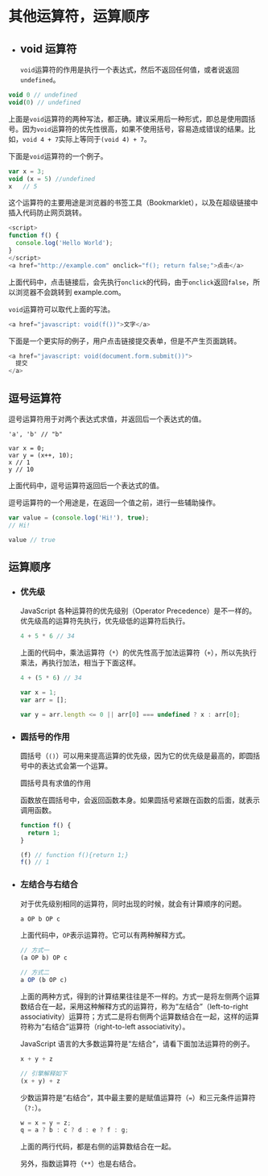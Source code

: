 # 其他运算符，运算顺序

+ ## void 运算符

   `void`运算符的作用是执行一个表达式，然后不返回任何值，或者说返回`undefined`。 

```js
void 0 // undefined
void(0) // undefined
```

上面是`void`运算符的两种写法，都正确。建议采用后一种形式，即总是使用圆括号。因为`void`运算符的优先性很高，如果不使用括号，容易造成错误的结果。比如，`void 4 + 7`实际上等同于`(void 4) + 7`。

下面是`void`运算符的一个例子。

```js
var x = 3;
void (x = 5) //undefined
x   // 5
```

 这个运算符的主要用途是浏览器的书签工具（Bookmarklet），以及在超级链接中插入代码防止网页跳转。 

```js
<script>
function f() {
  console.log('Hello World');
}
</script>
<a href="http://example.com" onclick="f(); return false;">点击</a>
```

 上面代码中，点击链接后，会先执行`onclick`的代码，由于`onclick`返回`false`，所以浏览器不会跳转到 example.com。 

 `void`运算符可以取代上面的写法。 

```js
<a href="javascript: void(f())">文字</a>
```

 下面是一个更实际的例子，用户点击链接提交表单，但是不产生页面跳转。 

```js
<a href="javascript: void(document.form.submit())">
  提交
</a>
```

## 逗号运算符

 逗号运算符用于对两个表达式求值，并返回后一个表达式的值。 

```
'a', 'b' // "b"

var x = 0;
var y = (x++, 10);
x // 1
y // 10
```

上面代码中，逗号运算符返回后一个表达式的值。

逗号运算符的一个用途是，在返回一个值之前，进行一些辅助操作。

```js
var value = (console.log('Hi!'), true);
// Hi!

value // true
```

## 运算顺序

+ ### 优先级

   JavaScript 各种运算符的优先级别（Operator Precedence）是不一样的。优先级高的运算符先执行，优先级低的运算符后执行。 

  ```js
  4 + 5 * 6 // 34
  ```

   上面的代码中，乘法运算符（`*`）的优先性高于加法运算符（`+`），所以先执行乘法，再执行加法，相当于下面这样。 

  ```js
  4 + (5 * 6) // 34
  ```

  ```js
  var x = 1;
  var arr = [];
  
  var y = arr.length <= 0 || arr[0] === undefined ? x : arr[0];
  ```

+ ### 圆括号的作用

   圆括号（`()`）可以用来提高运算的优先级，因为它的优先级是最高的，即圆括号中的表达式会第一个运算。 

  圆括号具有求值的作用

   函数放在圆括号中，会返回函数本身。如果圆括号紧跟在函数的后面，就表示调用函数。 

  ```js
  function f() {
    return 1;
  }
  
  (f) // function f(){return 1;}
  f() // 1
  ```

+ ### 左结合与右结合

   对于优先级别相同的运算符，同时出现的时候，就会有计算顺序的问题。 

  ```js
  a OP b OP c
  ```

   上面代码中，`OP`表示运算符。它可以有两种解释方式。 

  ```js
  // 方式一
  (a OP b) OP c
  
  // 方式二
  a OP (b OP c)
  ```

  上面的两种方式，得到的计算结果往往是不一样的。方式一是将左侧两个运算数结合在一起，采用这种解释方式的运算符，称为“左结合”（left-to-right associativity）运算符；方式二是将右侧两个运算数结合在一起，这样的运算符称为“右结合”运算符（right-to-left associativity）。

  JavaScript 语言的大多数运算符是“左结合”，请看下面加法运算符的例子。

  ```js
  x + y + z
  
  // 引擎解释如下
  (x + y) + z
  ```

   少数运算符是“右结合”，其中最主要的是赋值运算符（`=`）和三元条件运算符（`?:`）。 

  ```js
  w = x = y = z;
  q = a ? b : c ? d : e ? f : g;
  ```

  上面的两行代码，都是右侧的运算数结合在一起。

  另外，指数运算符（`**`）也是右结合。


